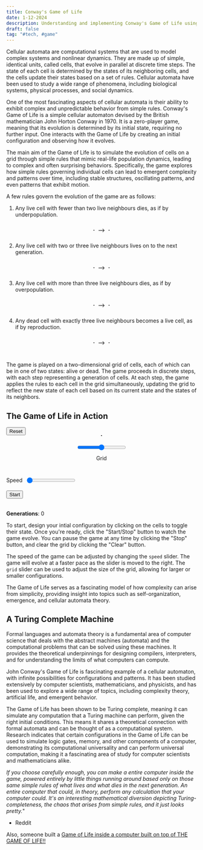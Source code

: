 ```yaml
---
title: Conway's Game of Life
date: 1-12-2024
description: Understanding and implementing Conway's Game of Life using simple rules that mimic real-life population dynamics.
draft: false
tag: "#tech, #game"
---
```

<script type="module" src="/assets/js/gameoflife/main.js" ></script>

Cellular automata are computational systems that are used to model complex systems and nonlinear dynamics. They are made up of simple, identical units, called cells, that evolve in parallel at discrete time steps. The state of each cell is determined by the states of its neighboring cells, and the cells update their states based on a set of rules. Cellular automata have been used to study a wide range of phenomena, including biological systems, physical processes, and social dynamics.

One of the most fascinating aspects of cellular automata is their ability to exhibit complex and unpredictable behavior from simple rules. Conway's Game of Life is a simple cellular automaton devised by the British mathematician John Horton Conway in 1970. It is a zero-player game, meaning that its evolution is determined by its initial state, requiring no further input. One interacts with the Game of Life by creating an initial configuration and observing how it evolves.

The main aim of the Game of Life is to simulate the evolution of cells on a grid through simple rules that mimic real-life population dynamics, leading to complex and often surprising behaviors. Specifically, the game explores how simple rules governing individual cells can lead to emergent complexity and patterns over time, including stable structures, oscillating patterns, and even patterns that exhibit motion.

A few rules govern the evolution of the game are as follows:

1. Any live cell with fewer than two live neighbours dies, as if by underpopulation.

<div class="container" style="display: flex; align-items: center; justify-content: center; text-align: center;">
	<canvas id="lessthantwo"  style="border: 1px solid black;"	>
	</canvas>
    <span style="padding: 10px; color: black !important;">
    -->
    </span>
    <canvas id="lessthantwodead"  style="border: 1px solid black;"	>
	</canvas>
</div>


2. Any live cell with two or three live neighbours lives on to the next generation.

<div class="container" style="display: flex; align-items: center; justify-content: center; text-align: center;">
	<canvas id="twoorthree"  style="border: 1px solid black;"	>
	</canvas>
    <span style="padding: 10px; color: black !important;">
        -->
    </span>
    <canvas id="twoorthreelive"  style="border: 1px solid black;"	>
    </canvas>
</div>

3. Any live cell with more than three live neighbours dies, as if by overpopulation.

<div class="container" style="display: flex; align-items: center; justify-content: center; text-align: center;">
	<canvas id="morethanthree"  style="border: 1px solid black;"	>
	</canvas>
    <span style="padding: 10px; color: black !important;">
    -->
    </span>
    <canvas id="morethanthreedead"  style="border: 1px solid black;"	>
    </canvas>
</div>

4. Any dead cell with exactly three live neighbours becomes a live cell, as if by reproduction.

<div class="container" style="display: flex; align-items: center; justify-content: center; text-align: center;">
	<canvas id="three"  style="border: 1px solid black;">
	</canvas>
    <span style="padding: 10px; color: black !important;">
    -->
    </span>
    <canvas id="threelive"  style="border: 1px solid black;">
    </canvas>
</div>
<br>

The game is played on a two-dimensional grid of cells, each of which can be in one of two states: alive or dead. The game proceeds in discrete steps, with each step representing a generation of cells. At each step, the game applies the rules to each cell in the grid simultaneously, updating the grid to reflect the new state of each cell based on its current state and the states of its neighbors.

## The Game of Life in Action

<div style="text-align: start; width: 100%;">
    <button id="reset">Reset</button>
</div>

<div class="container" style="display: flex; align-items: center; justify-content: center; text-align: center;">
<canvas id="game-of-life"  style="border: 1px solid black;">
</canvas>
</div>
<div class="container" style="display: flex; flex-direction: column; align-items: center; justify-content: center; margin-top: 20px;">
    <input type="range" id="grid-slider" name="speed" min="5" max="15" value="10">
    <label for="speed" style="margin-top: 10px;">Grid</label>
    <span id="time" style="margin-top: 10px;"></span>
    <span id="population" style="margin-top: 10px;"></span>
</div>

<div class="container" style="display: flex; align-items: center; justify-content: start; margin-top: 20px;">
    <label for="speed" style="margin-right: 10px;">Speed </label>
    <input type="range" id="speed-slider" name="speed" min="1" max="10" value="1">
</div>


<br>
<div>
    <button id="start-stop" style="margin-right: 10px;">Start</button>
</div>
<br>

**Generations**: <span id="generation">0</span>

To start, design your intial configuration by clicking on the cells to toggle their state. Once you're ready, click the "Start/Stop" button to watch the game evolve. You can pause the game at any time by clicking the "Stop" button, and clear the grid by clicking the "Clear" button.

The speed of the game can be adjusted by changing the `speed` slider. The game will evolve at a faster pace as the slider is moved to the right. The `grid` slider can be used to adjust the size of the grid, allowing for larger or smaller configurations.

The Game of Life serves as a fascinating model of how complexity can arise from simplicity, providing insight into topics such as self-organization, emergence, and cellular automata theory.


## A Turing Complete Machine

Formal languages and automata theory is a fundamental area of computer science that deals with the abstract machines (automata) and the computational problems that can be solved using these machines. It provides the theoretical underpinnings for designing compilers, interpreters, and for understanding the limits of what computers can compute.

John Conway's Game of Life is fascinating example of a cellular automaton, with infinite possibilities for configurations and patterns. It has been studied extensively by computer scientists, mathematicians, and physicists, and has been used to explore a wide range of topics, including complexity theory, artificial life, and emergent behavior.

The Game of Life has been shown to be Turing complete, meaning it can simulate any computation that a Turing machine can perform, given the right initial conditions. This means it shares a theoretical connection with formal automata and can be thought of as a computational system. Research indicates that certain configurations in the Game of Life can be used to simulate logic gates, memory, and other components of a computer, demonstrating its computational universality and can perform universal computation, making it a fascinating area of study for computer scientists and mathematicians alike.

*If you choose carefully enough, you can make a entire computer inside the game, powered entirely by little things running around based only on those same simple rules of what lives and what dies in the next generation. An entire computer that could, in theory, perform any calculation that your computer could. It's an interesting mathematical diversion depicting Turing-completeness, the chaos that arises from simple rules, and it just looks pretty.*" 
- Reddit

Also, someone built a [Game of Life inside a computer built on top of THE GAME OF LIFE!!](https://www.youtube.com/watch?v=xP5-iIeKXE8)